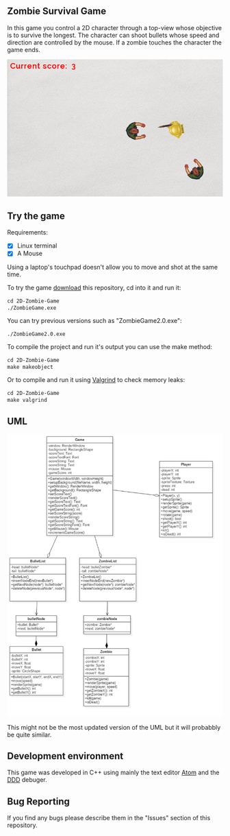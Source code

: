 ## Zombie Survival Game

In this game you control a 2D character through a top-view whose objective is to survive the longest.
The character can shoot bullets whose speed and direction are controlled by the mouse.
If a zombie touches the character the game ends.

![Screenshot](https://github.com/DuarteDx/2D-Zombie-Game/blob/master/misc/screenshot2.png)

## Try the game

Requirements:
- [X] Linux terminal
- [X] A Mouse

Using a laptop's touchpad doesn't allow you to move and shot at the same time.

To try the game [download](https://github.com/DuarteDx/2D-Zombie-Game/archive/master.zip) this repository, cd into it and run it:

    cd 2D-Zombie-Game
    ./ZombieGame.exe

You can try previous versions such as "ZombieGame2.0.exe":

    ./ZombieGame2.0.exe

To compile the project and run it's output you can use the make method:

    cd 2D-Zombie-Game
    make makeobject

Or to compile and run it using [Valgrind](http://valgrind.org/) to check memory leaks:

    cd 2D-Zombie-Game
    make valgrind

## UML

![UML](https://github.com/DuarteDx/2D-Zombie-Game/blob/master/UML/UML1.jpg)

This might not be the most updated version of the UML but it will probabbly be quite similar.

## Development environment

This game was developed in C++ using mainly the text editor [Atom](atom.io) and the [DDD](www.gnu.org/software/ddd/) debuger.

## Bug Reporting

If you find any bugs please describe them in the "Issues" section of this repository.
